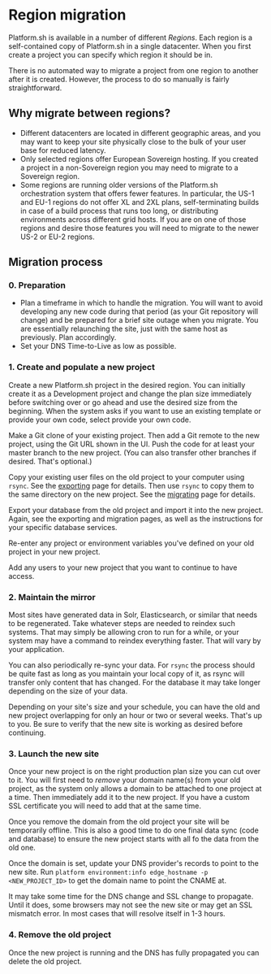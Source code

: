 # Region migration

Platform.sh is available in a number of different *Regions*.  Each region is a self-contained copy of Platform.sh in a single datacenter.  When you first create a project you can specify which region it should be in.

There is no automated way to migrate a project from one region to another after it is created.  However, the process to do so manually is fairly straightforward.

## Why migrate between regions?

* Different datacenters are located in different geographic areas, and you may want to keep your site physically close to the bulk of your user base for reduced latency.
* Only selected regions offer European Sovereign hosting.  If you created a project in a non-Sovereign region you may need to migrate to a Sovereign region.
* Some regions are running older versions of the Platform.sh orchestration system that offers fewer features.  In particular, the US-1 and EU-1 regions do not offer XL and 2XL plans, self-terminating builds in case of a build process that runs too long, or distributing environments across different grid hosts.  If you are on one of those regions and desire those features you will need to migrate to the newer US-2 or EU-2 regions.

## Migration process

### 0. Preparation

* Plan a timeframe in which to handle the migration.  You will want to avoid developing any new code during that period (as your Git repository will change) and be prepared for a brief site outage when you migrate.  You are essentially relaunching the site, just with the same host as previously.  Plan accordingly.
* Set your DNS Time-to-Live as low as possible.

### 1. Create and populate a new project

Create a new Platform.sh project in the desired region.  You can initially create it as a Development project and change the plan size immediately before switching over or go ahead and use the desired size from the beginning.  When the system asks if you want to use an existing template or provide your own code, select provide your own code.

Make a Git clone of your existing project.  Then add a Git remote to the new project, using the Git URL shown in the UI.  Push the code for at least your master branch to the new project.  (You can also transfer other branches if desired.  That's optional.)

Copy your existing user files on the old project to your computer using `rsync`.  See the [exporting](/tutorials/exporting.md) page for details.  Then use `rsync` to copy them to the same directory on the new project.  See the [migrating](/tutorials/migrating.md) page for details.

Export your database from the old project and import it into the new project.  Again, see the exporting and migration pages, as well as the instructions for your specific database services.

Re-enter any project or environment variables you've defined on your old project in your new project.

Add any users to your new project that you want to continue to have access.

### 2. Maintain the mirror

Most sites have generated data in Solr, Elasticsearch, or similar that needs to be regenerated.  Take whatever steps are needed to reindex such systems.  That may simply be allowing cron to run for a while, or your system may have a command to reindex everything faster.  That will vary by your application.

You can also periodically re-sync your data.  For `rsync` the process should be quite fast as long as you maintain your local copy of it, as rsync will transfer only content that has changed.  For the database it may take longer depending on the size of your data.

Depending on your site's size and your schedule, you can have the old and new project overlapping for only an hour or two or several weeks.  That's up to you.  Be sure to verify that the new site is working as desired before continuing.

### 3. Launch the new site

Once your new project is on the right production plan size you can cut over to it.  You will first need to *remove* your domain name(s) from your old project, as the system only allows a domain to be attached to one project at a time.  Then immediately add it to the new project.  If you have a custom SSL certificate you will need to add that at the same time.

Once you remove the domain from the old project your site will be temporarily offline.  This is also a good time to do one final data sync (code and database) to ensure the new project starts with all fo the data from the old one.

Once the domain is set, update your DNS provider's records to point to the new site.  Run `platform environment:info edge_hostname -p <NEW_PROJECT_ID>` to get the domain name to point the CNAME at.

It may take some time for the DNS change and SSL change to propagate.  Until it does, some browsers may not see the new site or may get an SSL mismatch error.  In most cases that will resolve itself in 1-3 hours.


### 4. Remove the old project

Once the new project is running and the DNS has fully propagated you can delete the old project.
